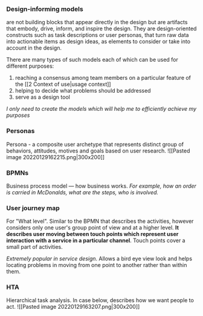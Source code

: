 ### Design-informing models
are not building blocks that appear directly in the design but are artifacts that embody, drive, inform, and inspire the design. They are design-oriented constructs such as task descriptions or user personas, that turn raw data into actionable items as design ideas, as elements to consider or take into account in the design.

There are many types of such models each of which can be used for different purposes:
1) reaching a consensus among team members on a particular feature of the [[2 Context of use|usage context]]
2) helping to decide what problems  should be addressed
3) serve as a design tool

*I only need to create the models which will help me to efficiently achieve my purposes*

### Personas
Persona - a composite user archetype that represents distinct group of behaviors, attitudes, motives and goals based on user research.
![[Pasted image 20220129162215.png|300x200]]

### BPMNs
Business process model — how business works. *For example, how an order is carried in McDonalds, what are the steps, who is involved.*

### User journey map
For "What level". Similar to the BPMN that describes the activities, however considers only one user's group point of view and at a higher level. **It describes user moving between touch points which represent user interaction with a service in a particular channel**. Touch points cover a small part of activities.

*Extremely popular in service design*. Allows a bird eye view look and helps locating problems in moving from one point to another rather than within them.

### HTA
Hierarchical task analysis. In case below, describes how we want people to act.
![[Pasted image 20220129163207.png|300x200]]

